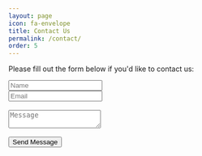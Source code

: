 ```yaml
---
layout: page
icon: fa-envelope
title: Contact Us
permalink: /contact/
order: 5
---
```

<p>Please fill out the form below if you'd like to contact us:</p>

<form method="POST" action="https://formspree.io/xayynrgp">
  <div class="row">
    <div class="6u 12u$(mobile)"><input type="text" name="name" placeholder="Name" /></div>
    <div class="6u$ 12u$(mobile)"><input type="text" name="email" placeholder="Email" /></div>
    <div class="12u$">
      <br/>
      <textarea name="message" placeholder="Message"></textarea>
    </div>
    <div class="12u$">
      <br/>
      <input type="submit" value="Send Message" />
    </div>
  </div>
</form>